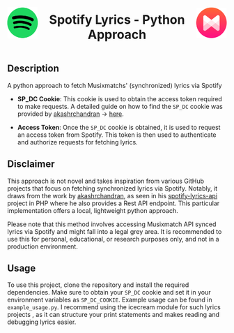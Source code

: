 
<div  style="display: flex; flex-direction: row; justify-content: space-between; align-items: center; align-content: center;">

<img  align="left" src="/for_readme/spotify_icon.png"  width="70" />

<h1 align="center">Spotify Lyrics - Python Approach</h1>

<img align="right" src="/for_readme/musixmatch_icon.png"  width="70" />

</div>


##  Description

A python approach to fetch Musixmatchs' (synchronized) lyrics via Spotify
  

-  **SP_DC Cookie**:  This cookie is used to obtain the access token required to make requests. A detailed guide on how to find the `SP_DC` cookie was provided by [akashrchandran](https://github.com/akashrchandran/akashrchandran) -> [here](https://github.com/akashrchandran/syrics/wiki/Finding-sp_dc).

  

-  **Access Token**: Once the `SP_DC` cookie is obtained, it is used to request an access token from Spotify. This token is then used to authenticate and authorize requests for fetching lyrics.

  

##  Disclaimer

This approach is not novel and takes inspiration from various GitHub projects that focus on fetching synchronized lyrics via Spotify. Notably, it draws from the work by [akashrchandran](https://github.com/akashrchandran), as seen in his [spotify-lyrics-api](https://github.com/akashrchandran/spotify-lyrics-api) project in PHP where he also provides a Rest API endpoint. This particular implementation offers a local, lightweight python approach.

  

Please note that this method involves accessing Musixmatch API synced lyrics via Spotify and might fall into a legal grey area. It is recommended to use this for personal, educational, or research purposes only, and not in a production environment.

  

##  Usage

To use this project, clone the repository and install the required dependencies. Make sure to obtain your `SP_DC` cookie and set it in your environment variables as `SP_DC_COOKIE`. Example usage can be found in `example_usage.py`.
I recommend using the icecream module for such lyrics projects , as it can structure your print statements and makes reading and debugging lyrics easier.

